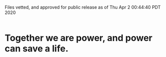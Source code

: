 Files vetted, and approved for public release as of Thu Apr  2 00:44:40 PDT 2020<br><br><h1>Together we are power, and power can save a life.</h1>
